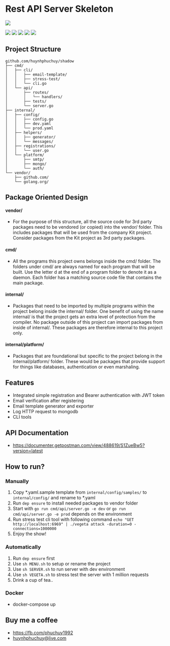 
# Rest API Server Skeleton

![](https://cdn-images-1.medium.com/max/1600/1*vHUiXvBE0p0fLRwFHZuAYw.gif)

![](https://img.shields.io/github/stars/huynhphuchuy/shadow.svg) ![](https://img.shields.io/github/forks/huynhphuchuy/shadow.svg) ![](https://img.shields.io/github/tag/huynhphuchuy/shadow.svg) ![](https://img.shields.io/github/release/huynhphuchuy/shadow.svg) ![](https://img.shields.io/github/issues/huynhphuchuy/shadow.svg)

## Project Structure

    github.com/huynhphuchuy/shadow
    ├── cmd/
    │   ├── cli/
    │   │   ├── email-template/
    │   │   ├── stress-test/
    │   │   └── cli.go
    │   └── api/
    │       ├── routes/
    │       │   └── handlers/
    │       ├── tests/
    │       └── server.go
    ├── internal/
    │   ├── config/
    │   │   ├── config.go
    │   │   ├── dev.yaml
    │   │   └── prod.yaml
    │   ├── helpers/
    │   │   ├── generator/
    │   │   └── messages/
    │   ├── registrations/
    │   │   └── user.go
    │   └── platform/
    │       ├── smtp/
    │       ├── mongo/
    │       └── auth/
    └── vendor/
        ├── github.com/
        └── golang.org/
        
## Package Oriented Design 

#### vendor/
- For the purpose of this structure, all the source code for 3rd party packages need to be vendored (or copied) into the vendor/ folder. This includes packages that will be used from the company Kit project. Consider packages from the Kit project as 3rd party packages.

#### cmd/
- All the programs this project owns belongs inside the cmd/ folder. The folders under cmd/ are always named for each program that will be built. Use the letter d at the end of a program folder to denote it as a daemon. Each folder has a matching source code file that contains the main package.

#### internal/
- Packages that need to be imported by multiple programs within the project belong inside the internal/ folder. One benefit of using the name internal/ is that the project gets an extra level of protection from the compiler. No package outside of this project can import packages from inside of internal/. These packages are therefore internal to this project only.

#### internal/platform/
- Packages that are foundational but specific to the project belong in the internal/platform/ folder. These would be packages that provide support for things like databases, authentication or even marshaling.

## Features

- Integrated simple registration and Bearer authentication with JWT token
- Email verification after registering
- Email template generator and exporter
- Log HTTP request to mongodb
- CLI tools

## API Documentation

- https://documenter.getpostman.com/view/488619/S1ZueBw5?version=latest

## How to run?

### Manually
1. Copy *.yaml.sample template from `internal/config/samples/` to `internal/config/` and rename to *.yaml
2. Run `dep ensure` to install needed packages to vendor folder
3. Start with `go run cmd/api/server.go -e dev` or `go run cmd/api/server.go -e prod` depends on the environment
4. Run stress test cli tool with following command `echo "GET http://localhost:6969" | ./vegeta attack -duration=0 -connections=1000000`
5. Enjoy the show!

### Automatically
1. Run `dep ensure` first
2. Use `sh MENU.sh` to setup or rename the project
3. Use `sh SERVER.sh` to run server with dev environment
4. Use `sh VEGETA.sh` to stress test the server with 1 million requests
5. Drink a cup of tea..

### Docker
- docker-compose up

## Buy me a coffee
- https://fb.com/phuchuy1992
- huynhphuchuy@live.com
